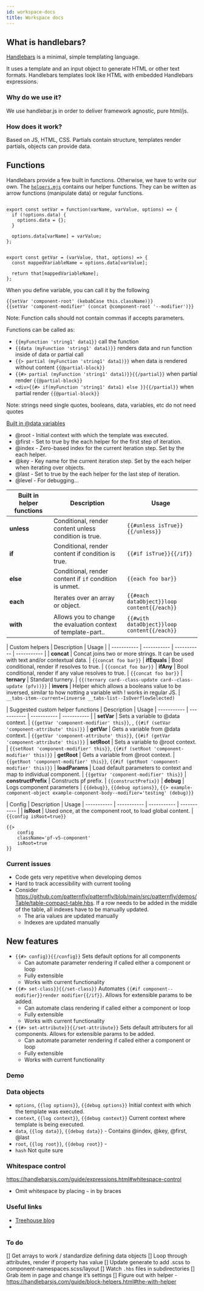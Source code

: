 ```yaml
---
id: workspace-docs
title: Workspace docs
---
```


## What is handlebars?

<a href="https://handlebarsjs.com/api-reference/data-variables.html" target="_blank">Handlebars</a>&nbsp;is a minimal, simple templating language.

It uses a template and an input object to generate HTML or other text formats. Handlebars templates look like HTML with embedded Handlebars expressions.

### Why do we use it?

We use handlebar.js in order to deliver framework agnostic, pure html/js.

### How does it work?

Based on JS, HTML, CSS. Partials contain structure, templates render partials, objects can provide data.

## Functions

Handlebars provide a few built in functions. Otherwise, we have to write our own. The <a href="https://github.com/patternfly/patternfly/blob/main/scripts/helpers.mjs" target="_blank">`helpers.mjs`</a> contains our helper functions. They can be written as arrow functions (manipulate data) or regular functions.

```

export const setVar = function(varName, varValue, options) => {
  if (!options.data) {
    options.data = {};
  }

  options.data[varName] = varValue;
};

```


```

export const getVar = (varValue, that, options) => {
  const mappedVariableName = options.data[varValue];

  return that[mappedVariableName];
};

```

When you define variable, you can call it by the following

```
{{setVar 'component-root' (kebabCase this.className)}}
{{setVar 'component-modifier' (concat @component-root '--modifier')}}
```

Note: Function calls should not contain commas if accepts parameters.

Functions can be called as:
* `{{myFunction 'string1' data1}}` call the function
* `{{data (myFunction 'string1' data1)}}` renders data and run function inside of data or partial call
* `{{> partial (myFunction 'string1' data1)}}` when data is rendered without content `{{@partial-block}}`
* `{{#> partial (myFunction 'string1' data1)}}{{/partial}}` when partial render `{{@partial-block}}`
* `<div>{{#> if(myFunction 'string1' data1) else }}{{/partial}}` when partial render `{{@partial-block}}`

Note: strings need single quotes, booleans, data, variables, etc do not need quotes

<a href="https://handlebarsjs.com/api-reference/data-variables.html#first" target="_blank">Built in @data variables</a>

* @root - Initial context with which the template was executed.
* @first - Set to true by the each helper for the first step of iteration.
* @index - Zero-based index for the current iteration step. Set by the each helper.
* @key - Key name for the current iteration step. Set by the each helper when iterating over objects.
* @last - Set to true by the each helper for the last step of iteration.
* @level - For debugging...

| Built in helper functions | Description | Usage
| ----------- | ----------- | -----------
| **unless** | Conditional, render content unless condition is true. | `{{#unless isTrue}}{{/unless}}`
| **if** | Conditional, render content if condition is true. | `{{#if isTrue}}{{/if}}`
| **else** | Conditional, render content if `if` condition is unmet. | `{{each foo bar}}`
| **each** | Iterates over an array or object. | `{{#each dataObject}}loop content{{/each}}`
| **with** | Allows you to change the evaluation context of template-part.. | `{{#with dataObject}}loop content{{/each}}`

| Custom helpers | Description | Usage |
| ----------- | ----------- | ----------- | ----------- |
| **concat** | Concat joins two or more strings. It can be used with text and/or contextual data. | `{{concat foo bar}}`
| **ifEquals** | Bool conditional, render if resolves to true. | `{{concat foo bar}}`
| **ifAny** | Bool conditional, render if any value resolves to true. | `{{concat foo bar}}`
| **ternary** | Standard turnery. | `{{(ternary card--class-update card--class-update (pfv))}}`
| **invers** | Helper which allows a booleans value to be inversed, similar to how notting a variable with ! works in regular JS. | `__tabs-item--current=(inverse __tabs-list--IsOverflowSelected)`

| Suggested custom helper functions | Description | Usage
| ----------- | ----------- | ----------- | ----------- |
| **setVar** | Sets a variable to @data context. | `{{getVar 'component-modifier' this}}`, , `{{#if (setVar 'component-attribute' this)}}`
| **getVar** | Gets a variable from @data context. | `{{getVar 'component-attribute' this}}`, `{{#if (getVar 'component-attribute' this)}}`
| **setRoot** | Sets a variable to @root context. | `{{setRoot 'component-modifier' this}}`, `{{#if (setRoot 'component-modifier' this)}}`
| **getRoot** | Gets a variable from @root context. | `{{getRoot 'component-modifier' this}}`, `{{#if (getRoot 'component-modifier' this)}}`
| **loadParams** | Load default parameters to context and map to individual component. | `{{getVar 'component-modifier' this}}`
| **constructPrefix** | Constructs pf prefix. | `{{constructPrefix}}`
| **debug** | Logs component parameters | `{{debug}}`, `{{debug options}}`, `{{> example-component-object example-component-body--modifier='testing' (debug)}}`

| Config | Description | Usage
| ----------- | ----------- | ----------- | ----------- |
| **isRoot** | Used once, at the component root, to load global content. | `{{config isRoot=true}}`



```
{{>
    config
    className='pf-v5-component'
    isRoot=true
}}
```


### Current issues
* Code gets very repetitive when developing demos
* Hard to track accessibility with current tooling
* Consider https://github.com/patternfly/patternfly/blob/main/src/patternfly/demos/Table/table-compact-table.hbs. If a row needs to be added in the middle of the table, all indexes have to be manually updated.
  * The aria values are updated manually
  * Indexes are updated manually

## New features
* `{{#> config}}{{/config}}` Sets default options for all components
  * Can automate parameter rendering if called either a component or loop
  * Fully extensible
  * Works with current functionality
* `{{#> set-class}}{{/set-class}}` Automates `{{#if component--modifier}}render modifier{{/if}}`. Allows for extensible params to be added.
  * Can automate class rendering if called either a component or loop
  * Fully extensible
  * Works with current functionality
* `{{#> set-attribute}}{{/set-attribute}}` Sets default attributers for all components. Allows for extensible params to be added.
  * Can automate parameter rendering if called either a component or loop
  * Fully extensible
  * Works with current functionality

### Demo

### Data objects
* `options`, `{{log options}}`, `{{debug options}}` Initial context with which the template was executed.
* `context`, `{{log context}}`, `{{debug context}}` Current context where template is being executed.
* `data`, `{{log data}}`, `{{debug data}}` - Contains @index, @key, @first, @last
* `root`, `{{log root}}`, `{{debug root}}` -
* `hash` Not quite sure


### Whitespace control
https://handlebarsjs.com/guide/expressions.html#whitespace-control
* Omit whitespace by placing `~` in by braces

### Useful links
* <a href="https://blog.teamtreehouse.com/?s=handlebars" target="_blank">Treehouse blog</a>
*

### To do

[] Get arrays to work / standardize defining data objects
[] Loop through attributes, render if property has value
[] Update generate to add .scss to component-namespaces.scss/layout
[] Watch `.hbs` files in subdirectories
[] Grab item in page and change it’s settings
[] Figure out with helper - https://handlebarsjs.com/guide/block-helpers.html#the-with-helper
